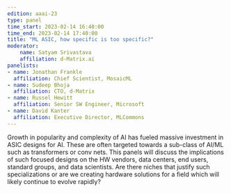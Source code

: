 ```yaml
---
edition: aaai-23
type: panel
time_start: 2023-02-14 16:40:00
time_end: 2023-02-14 17:40:00
title: "ML ASIC, how specific is too specific?"
moderator:
    name: Satyam Srivastava
    affiliation: d-Matrix.ai
panelists:
- name: Jonathan Frankle
  affiliation: Chief Scientist, MosaicML
- name: Sudeep Bhoja
  affiliation: CTO, d-Matrix
- name: Russel Hewitt
  affiliation: Senior SW Engineer, Microsoft
- name: David Kanter
  affiliation: Executive Director, MLCommons
---
```


Growth in popularity and complexity of AI has fueled massive investment in ASIC designs for AI. These are often targeted towards a sub-class of AI/ML such as transformers or conv nets. This panels will discuss the implications of such focused designs on the HW vendors, data centers, end users, standard groups, and data scientists. Are there niches that justify such specializations or are we creating hardware solutions for a field which will likely continue to evolve rapidly?

